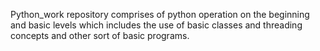 Python_work repository comprises of python operation on the beginning and basic levels which includes the use of basic classes and threading concepts and other sort of basic programs.

